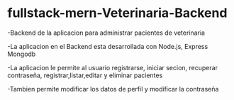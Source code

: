 # fullstack-mern-Veterinaria-Backend
-Backend de la aplicacion para administrar pacientes de veterinaria


-La aplicacion en el Backend esta desarrollada con Node.js, Express Mongodb

-La aplicacion le permite al usuario registrarse, iniciar secion, recuperar contraseña, registrar,listar,editar y eliminar pacientes

-Tambien permite modificar los datos de perfil y modificar la contraseña

